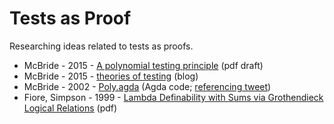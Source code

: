 # Tests as Proof
Researching ideas related to tests as proofs.

* McBride - 2015 - [A polynomial testing principle](https://personal.cis.strath.ac.uk/conor.mcbride/PolyTest.pdf) (pdf draft)
* McBride - 2015 - [theories of testing](https://pigworker.wordpress.com/2015/01/02/theories-of-testing/) (blog)
* McBride - 2002 - [Poly.agda](https://personal.cis.strath.ac.uk/conor.mcbride/pub/Hmm/Poly.agda) (Agda code; [referencing tweet](https://twitter.com/pigworker/status/223370242674532352))
* Fiore, Simpson - 1999 - [Lambda Definability with Sums via Grothendieck Logical Relations](http://citeseerx.ist.psu.edu/viewdoc/summary?doi=10.1.1.38.9465) (pdf)
